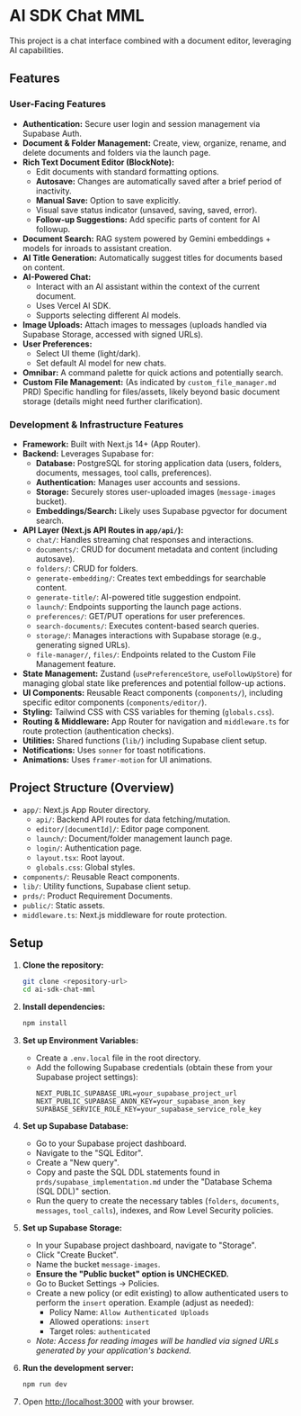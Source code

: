 # AI SDK Chat MML

This project is a chat interface combined with a document editor, leveraging AI capabilities.

## Features

### User-Facing Features

*   **Authentication:** Secure user login and session management via Supabase Auth.
*   **Document & Folder Management:** Create, view, organize, rename, and delete documents and folders via the launch page.
*   **Rich Text Document Editor (BlockNote):** 
    *   Edit documents with standard formatting options.
    *   **Autosave:** Changes are automatically saved after a brief period of inactivity.
    *   **Manual Save:** Option to save explicitly.
    *   Visual save status indicator (unsaved, saving, saved, error).
    *   **Follow-up Suggestions:** Add specific parts of content for AI followup.
*   **Document Search:** RAG system powered by Gemini embeddings + models for inroads to assistant creation.
*   **AI Title Generation:** Automatically suggest titles for documents based on content.
*   **AI-Powered Chat:** 
    *   Interact with an AI assistant within the context of the current document.
    *   Uses Vercel AI SDK.
    *   Supports selecting different AI models.
*   **Image Uploads:** Attach images to messages (uploads handled via Supabase Storage, accessed with signed URLs).
*   **User Preferences:** 
    *   Select UI theme (light/dark).
    *   Set default AI model for new chats.
*   **Omnibar:** A command palette for quick actions and potentially search.
*   **Custom File Management:** (As indicated by `custom_file_manager.md` PRD) Specific handling for files/assets, likely beyond basic document storage (details might need further clarification).

### Development & Infrastructure Features

*   **Framework:** Built with Next.js 14+ (App Router).
*   **Backend:** Leverages Supabase for:
    *   **Database:** PostgreSQL for storing application data (users, folders, documents, messages, tool calls, preferences).
    *   **Authentication:** Manages user accounts and sessions.
    *   **Storage:** Securely stores user-uploaded images (`message-images` bucket).
    *   **Embeddings/Search:** Likely uses Supabase pgvector for document search.
*   **API Layer (Next.js API Routes in `app/api/`):**
    *   `chat/`: Handles streaming chat responses and interactions.
    *   `documents/`: CRUD for document metadata and content (including autosave).
    *   `folders/`: CRUD for folders.
    *   `generate-embedding/`: Creates text embeddings for searchable content.
    *   `generate-title/`: AI-powered title suggestion endpoint.
    *   `launch/`: Endpoints supporting the launch page actions.
    *   `preferences/`: GET/PUT operations for user preferences.
    *   `search-documents/`: Executes content-based search queries.
    *   `storage/`: Manages interactions with Supabase storage (e.g., generating signed URLs).
    *   `file-manager/`, `files/`: Endpoints related to the Custom File Management feature.
*   **State Management:** Zustand (`usePreferenceStore`, `useFollowUpStore`) for managing global state like preferences and potential follow-up actions.
*   **UI Components:** Reusable React components (`components/`), including specific editor components (`components/editor/`).
*   **Styling:** Tailwind CSS with CSS variables for theming (`globals.css`).
*   **Routing & Middleware:** App Router for navigation and `middleware.ts` for route protection (authentication checks).
*   **Utilities:** Shared functions (`lib/`) including Supabase client setup.
*   **Notifications:** Uses `sonner` for toast notifications.
*   **Animations:** Uses `framer-motion` for UI animations.

## Project Structure (Overview)

*   `app/`: Next.js App Router directory.
    *   `api/`: Backend API routes for data fetching/mutation.
    *   `editor/[documentId]/`: Editor page component.
    *   `launch/`: Document/folder management launch page.
    *   `login/`: Authentication page.
    *   `layout.tsx`: Root layout.
    *   `globals.css`: Global styles.
*   `components/`: Reusable React components.
*   `lib/`: Utility functions, Supabase client setup.
*   `prds/`: Product Requirement Documents.
*   `public/`: Static assets.
*   `middleware.ts`: Next.js middleware for route protection.

## Setup

1.  **Clone the repository:**
    ```bash
    git clone <repository-url>
    cd ai-sdk-chat-mml
    ```

2.  **Install dependencies:**
    ```bash
    npm install
    ```

3.  **Set up Environment Variables:**
    *   Create a `.env.local` file in the root directory.
    *   Add the following Supabase credentials (obtain these from your Supabase project settings):
        ```env
        NEXT_PUBLIC_SUPABASE_URL=your_supabase_project_url
        NEXT_PUBLIC_SUPABASE_ANON_KEY=your_supabase_anon_key
        SUPABASE_SERVICE_ROLE_KEY=your_supabase_service_role_key
        ```

4.  **Set up Supabase Database:**
    *   Go to your Supabase project dashboard.
    *   Navigate to the "SQL Editor".
    *   Create a "New query".
    *   Copy and paste the SQL DDL statements found in `prds/supabase_implementation.md` under the "Database Schema (SQL DDL)" section.
    *   Run the query to create the necessary tables (`folders`, `documents`, `messages`, `tool_calls`), indexes, and Row Level Security policies.

5.  **Set up Supabase Storage:**
    *   In your Supabase project dashboard, navigate to "Storage".
    *   Click "Create Bucket".
    *   Name the bucket `message-images`.
    *   **Ensure the "Public bucket" option is UNCHECKED.**
    *   Go to Bucket Settings -> Policies.
    *   Create a new policy (or edit existing) to allow authenticated users to perform the `insert` operation. Example (adjust as needed):
        *   Policy Name: `Allow Authenticated Uploads`
        *   Allowed operations: `insert`
        *   Target roles: `authenticated`
    *   *Note: Access for reading images will be handled via signed URLs generated by your application's backend.* 

6.  **Run the development server:**
    ```bash
    npm run dev
    ```

7.  Open [http://localhost:3000](http://localhost:3000) with your browser.

